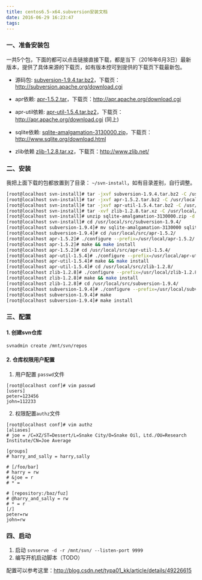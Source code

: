 ```yaml
---
title: centos6.5-x64.subversion安装文档
date: 2016-06-29 16:23:47
tags:
---
```


### 一、准备安装包
一共5个包，下面的都可以点击链接直接下载，都是当下（2016年6月3日）最新版本，提供了具体来源的下载页，如有版本控可到提供的下载页下载最新包。

* 源码包: [subversion-1.9.4.tar.bz2](http://mirrors.hust.edu.cn/apache/subversion/subversion-1.9.4.tar.bz2)，下载页：http://subversion.apache.org/download.cgi

* apr依赖: [apr-1.5.2.tar](http://mirrors.hust.edu.cn/apache//apr/apr-1.5.2.tar.bz2)，下载页：http://apr.apache.org/download.cgi

* apr-util依赖: [apr-util-1.5.4.tar.bz2](http://mirrors.hust.edu.cn/apache//apr/apr-util-1.5.4.tar.bz2)，下载页：http://apr.apache.org/download.cgi (同上)

* sqlite依赖: [sqlite-amalgamation-3130000.zip](http://www.sqlite.org/2016/sqlite-amalgamation-3130000.zip)，下载页：http://www.sqlite.org/download.html

* zlib依赖 [zlib-1.2.8.tar.xz](http://netassist.dl.sourceforge.net/project/libpng/zlib/1.2.8/zlib-1.2.8.tar.xz)，下载页：http://www.zlib.net/



### 二、安装
我把上面下载的包都放置到了目录： `~/svn-install`，如有目录差别，自行调整。

```bash
[root@localhost svn-install]# tar -jxvf subversion-1.9.4.tar.bz2 -C /usr/local/src/
[root@localhost svn-install]# tar -jxvf apr-1.5.2.tar.bz2 -C /usr/local/src/
[root@localhost svn-install]# tar -jxvf apr-util-1.5.4.tar.bz2 -C /usr/local/src/
[root@localhost svn-install]# tar -xvf zlib-1.2.8.tar.xz -C /usr/local/src/
[root@localhost svn-install]# unzip sqlite-amalgamation-3130000.zip -d /usr/local/src/subversion-1.9.4/
[root@localhost svn-install]# cd /usr/local/src/subversion-1.9.4/
[root@localhost subversion-1.9.4]# mv sqlite-amalgamation-3130000 sqlite-amalgamation
[root@localhost subversion-1.9.4]# cd /usr/local/src/apr-1.5.2/
[root@localhost apr-1.5.2]# ./configure --prefix=/usr/local/apr-1.5.2/
[root@localhost apr-1.5.2]# make && make install
[root@localhost apr-1.5.2]# cd /usr/local/src/apr-util-1.5.4/
[root@localhost apr-util-1.5.4]# ./configure --prefix=/usr/local/apr-util-1.5.4/ --with-apr=/usr/local/apr-1.5.2/
[root@localhost apr-util-1.5.4]# make && make install
[root@localhost apr-util-1.5.4]# cd /usr/local/src/zlib-1.2.8/
[root@localhost zlib-1.2.8]# ./configure --prefix=/usr/local/zlib-1.2.8/
[root@localhost zlib-1.2.8]# make && make install
[root@localhost zlib-1.2.8]# cd /usr/local/src/subversion-1.9.4/
[root@localhost subversion-1.9.4]# ./configure --prefix=/usr/local/subversioni-1.9.4 --with-apr=/usr/local/apr-1.5.2/ --with-apr-util=/usr/local/apr-util-1.5.4/ --with-zlib=/usr/local/zlib-1.2.8/
[root@localhost subversion-1.9.4]# make
[root@localhost subversion-1.9.4]# make install

```

### 三、配置
#### 1. 创建svn仓库
`svnadmin create /mnt/svn/repos`

#### 2. 仓库权限用户配置
1. 用户配置 `passwd`文件
```
[root@localhost conf]# vim passwd 
[users]
peter=123456
john=112233
```
2. 权限配置`authz`文件
```
[root@localhost conf]# vim authz 
[aliases]
# joe = /C=XZ/ST=Dessert/L=Snake City/O=Snake Oil, Ltd./OU=Research Institute/CN=Joe Average

[groups]
# harry_and_sally = harry,sally

# [/foo/bar]
# harry = rw
# &joe = r
# * =

# [repository:/baz/fuz]
# @harry_and_sally = rw
# * = r
[/]
peter=rw
john=rw
```

### 四、启动
1. 启动 `svnserve -d -r /mnt/svn/ --listen-port 9999`
2. 编写开机启动脚本（TODO）

配置可以参考这里：http://blog.csdn.net/typa01_kk/article/details/49226615